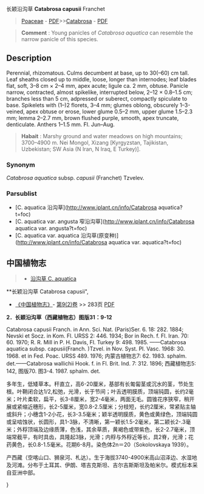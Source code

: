 长颖沿沟草 **Catabrosa capusii** Franchet

> [Poaceae](http://www.iplant.cn/info/Poaceae?t=foc) - [PDF](http://www.iplant.cn/foc/pdf/Poaceae.pdf)>>[Catabrosa](http://www.iplant.cn/info/Catabrosa?t=foc) - [PDF](http://www.iplant.cn/foc/pdf/Catabrosa.pdf)

> **Comment** : 
> Young panicles of *Catabrosa aquatica* can resemble the narrow panicle of this species.

## Description

Perennial, rhizomatous. Culms decumbent at base, up to 30(–60) cm tall. Leaf sheaths closed up to middle, loose, longer than internodes; leaf blades flat, soft, 3–8 cm × 2–4 mm, apex acute; ligule ca. 2 mm, obtuse. Panicle narrow, contracted, almost spikelike, interrupted below, 2–12 × 0.8–1.5 cm; branches less than 5 cm, adpressed or suberect, compactly spiculate to base. Spikelets with (1–)2 florets, 3–4 mm; glumes oblong, obscurely 1–3-veined, apex obtuse or erose, lower glume 0.5–2 mm, upper glume 1.5–2.3 mm; lemma 2–2.7 mm, brown flushed purple, smooth, apex truncate, denticulate. Anthers 1–1.5 mm. Fl. Jun–Aug.

> **Habait** : 
> Marshy ground and water meadows on high mountains; 3700–4900 m. Nei Mongol, Xizang [Kyrgyzstan, Tajikistan, Uzbekistan; SW Asia (N Iran, N Iraq, E Turkey)].

### Synonym
*Catabrosa aquatica* subsp. *capusii* (Franchet) Tzvelev.

### Parsublist

* [C.  aquatica  沿沟草](http://www.iplant.cn/info/Catabrosa aquatica?t=foc)
* [C.  aquatica var. angusta  窄沿沟草](http://www.iplant.cn/info/Catabrosa aquatica var. angusta?t=foc)
* [C.  aquatica var. aquatica  沿沟草(原变种)](http://www.iplant.cn/info/Catabrosa aquatica var. aquatica?t=foc)

## 中国植物志

> * [沿沟草  C.  aquatica](Catabrosa-aquatica-沿沟草.md)

**长颖沿沟草 Catabrosa capusii",

* [《中国植物志》](http://www.iplant.cn/frps)- [第9(2)卷](http://www.iplant.cn/frps/vol/9(2)) >> 283页 [PDF](http://www.iplant.cn/frps/pdf/9(2)/283.pdf)

**2．长颖沿沟草（西藏植物志）图版31：9-12**

Catabrosa capusii Franch. in Ann. Sci. Nat. (Paris)Ser. 6. 18: 282. 1884; Nevski et Socz. in Kom. Fl. URSS 2: 446. 1934; Bor in Rech. f. Fl. Iran. 70: 60. 1970; R. R. Mill in P. H. Davis, Fl. Turkey 9: 498. 1985. ——Catabrosa aquatica subsp. capusii(Franch. )Tzvel. in Nov. Syst. Pl. Vasc. 1968: 30. 1968. et in Fed. Poac. URSS 489. 1976; 内蒙古植物志7: 62. 1983. sphalm. det.——Catabrosa wallichii Hook. f. in Fl. Brit. Ind. 7: 312. 1896; 西藏植物志5: 142, 图版70. 图3-4. 1987. sphalm. det.

多年生，低矮草本。秆直立，高6-20厘米，基部有长匍匐茎或沉水的茎，节处生根。叶鞘闭合达1/2,松弛，光滑，长于节间；叶舌透明膜质，顶端钝圆，长约2毫米；叶片柔软，扁平，长3-8厘米，宽2-4毫米，两面无毛。圆锥花序狭窄，稍开展或紧缩近穗形，长2-5厘米，宽0.8-2.5厘米；分枝短，长约2厘米，常紧贴主轴或斜升；小穗含1-2小花，长3-3.5毫米；颖半透明膜质，黄色或黄绿色，顶端钝圆或呈啮蚀状，长圆形，具1-3脉，不清晰，第一颖长1.5-2毫米，第二颖长2-.3毫米；外稃顶端及边缘质薄，色浅，其余草质，黄褐色或带紫色，长2-2.7毫米，顶端常截平，有时具齿，具隆起3脉，光滑；内稃与外稃近等长，具2脊，光滑；花药黄色，长0.8-1.5毫米。花期6-8月。染色体2n＝20（Sokolovskaya 1939）。

产西藏（空喀山口、狮泉河、札达）。生于海拔3740-4900米高山沼泽边、水湿地及河滩。分布于土耳其、伊朗、塔吉克斯坦、吉尔吉斯斯坦及帕米尔。模式标本采自亚洲中部。

}